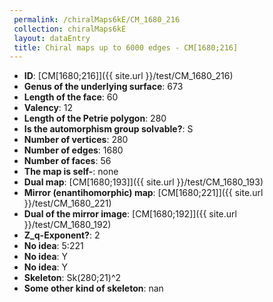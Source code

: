 ```yaml
--- 
 permalink: /chiralMaps6kE/CM_1680_216 
 collection: chiralMaps6kE
 layout: dataEntry
 title: Chiral maps up to 6000 edges - CM[1680;216]
---
```


- **ID**: [CM[1680;216]]({{ site.url }}/test/CM_1680_216)
- **Genus of the underlying surface**: 673
- **Length of the face**: 60
- **Valency**: 12
- **Length of the Petrie polygon**: 280
- **Is the automorphism group solvable?**: S
- **Number of vertices**: 280
- **Number of edges**: 1680
- **Number of faces**: 56
- **The map is self-**: none
- **Dual map**: [CM[1680;193]]({{ site.url }}/test/CM_1680_193)
- **Mirror (enantihomorphic) map**: [CM[1680;221]]({{ site.url }}/test/CM_1680_221)
- **Dual of the mirror image**: [CM[1680;192]]({{ site.url }}/test/CM_1680_192)
- **Z_q-Exponent?**: 2
- **No idea**:  5:221
- **No idea**: Y
- **No idea**: Y
- **Skeleton**: Sk(280;21)^2
- **Some other kind of skeleton**: nan

